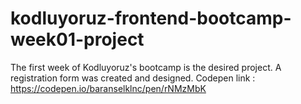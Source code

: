 # kodluyoruz-frontend-bootcamp-week01-project
 The first week of Kodluyoruz's bootcamp is the desired project. A registration form was created and designed.
 Codepen link : https://codepen.io/baranselklnc/pen/rNMzMbK
